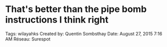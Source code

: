 # That's better than the pipe bomb instructions I think right

Tags: wilayahks
Created by: Quentin Sombsthay
Date: August 27, 2015 7:16 AM
Réseau: Surespot